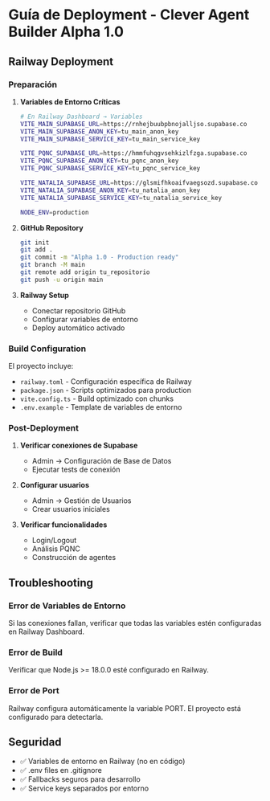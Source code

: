 # Guía de Deployment - Clever Agent Builder Alpha 1.0

## Railway Deployment

### Preparación

1. **Variables de Entorno Críticas**
   ```bash
   # En Railway Dashboard → Variables
   VITE_MAIN_SUPABASE_URL=https://rnhejbuubpbnojalljso.supabase.co
   VITE_MAIN_SUPABASE_ANON_KEY=tu_main_anon_key
   VITE_MAIN_SUPABASE_SERVICE_KEY=tu_main_service_key
   
   VITE_PQNC_SUPABASE_URL=https://hmmfuhqgvsehkizlfzga.supabase.co
   VITE_PQNC_SUPABASE_ANON_KEY=tu_pqnc_anon_key
   VITE_PQNC_SUPABASE_SERVICE_KEY=tu_pqnc_service_key
   
   VITE_NATALIA_SUPABASE_URL=https://glsmifhkoaifvaegsozd.supabase.co
   VITE_NATALIA_SUPABASE_ANON_KEY=tu_natalia_anon_key
   VITE_NATALIA_SUPABASE_SERVICE_KEY=tu_natalia_service_key
   
   NODE_ENV=production
   ```

2. **GitHub Repository**
   ```bash
   git init
   git add .
   git commit -m "Alpha 1.0 - Production ready"
   git branch -M main
   git remote add origin tu_repositorio
   git push -u origin main
   ```

3. **Railway Setup**
   - Conectar repositorio GitHub
   - Configurar variables de entorno
   - Deploy automático activado

### Build Configuration

El proyecto incluye:
- `railway.toml` - Configuración específica de Railway
- `package.json` - Scripts optimizados para production
- `vite.config.ts` - Build optimizado con chunks
- `.env.example` - Template de variables de entorno

### Post-Deployment

1. **Verificar conexiones de Supabase**
   - Admin → Configuración de Base de Datos
   - Ejecutar tests de conexión

2. **Configurar usuarios**
   - Admin → Gestión de Usuarios
   - Crear usuarios iniciales

3. **Verificar funcionalidades**
   - Login/Logout
   - Análisis PQNC
   - Construcción de agentes

## Troubleshooting

### Error de Variables de Entorno
Si las conexiones fallan, verificar que todas las variables estén configuradas en Railway Dashboard.

### Error de Build
Verificar que Node.js >= 18.0.0 esté configurado en Railway.

### Error de Port
Railway configura automáticamente la variable PORT. El proyecto está configurado para detectarla.

## Seguridad

- ✅ Variables de entorno en Railway (no en código)
- ✅ .env files en .gitignore
- ✅ Fallbacks seguros para desarrollo
- ✅ Service keys separados por entorno
